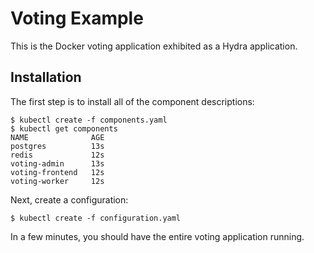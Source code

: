 # Voting Example

This is the Docker voting application exhibited as a Hydra application.

## Installation

The first step is to install all of the component descriptions:

```console
$ kubectl create -f components.yaml
$ kubectl get components
NAME              AGE
postgres          13s
redis             12s
voting-admin      13s
voting-frontend   12s
voting-worker     12s
```

Next, create a configuration:

```console
$ kubectl create -f configuration.yaml
```

In a few minutes, you should have the entire voting application running.